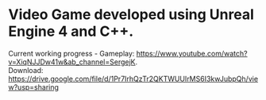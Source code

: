 # Video Game developed using Unreal Engine 4 and C++.

Current working progress - Gameplay: https://www.youtube.com/watch?v=XiqNJJDw41w&ab_channel=SergejK. \
Download: https://drive.google.com/file/d/1Pr7IrhQzTr2QKTWUUIrMS6I3kwJubpQh/view?usp=sharing
